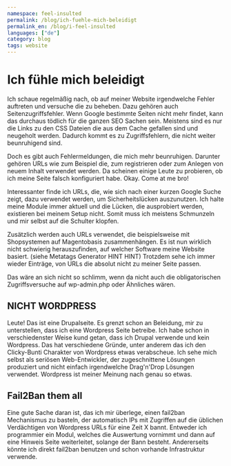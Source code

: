 ```yaml
---
namespace: feel-insulted
permalink: /blog/ich-fuehle-mich-beleidigt
permalink_en: /blog/i-feel-insulted
languages: ["de"]
category: blog
tags: website
---
```


# Ich fühle mich beleidigt

Ich schaue regelmäßig nach, ob auf meiner Website irgendwelche Fehler auftreten und versuche die zu beheben.
Dazu gehören auch Seitenzugriffsfehler.
Wenn Google bestimmte Seiten nicht mehr findet, kann das durchaus tödlich für die ganzen SEO Sachen sein.
Meistens sind es nur die Links zu den CSS Dateien die aus dem Cache gefallen sind und neugeholt werden.
Dadurch kommt es zu Zugriffsfehlern, die nicht weiter beunruhigend sind.

Doch es gibt auch Fehlermeldungen, die mich mehr beunruhigen.
Darunter gehören URLs wie zum Beispiel die, zum registrieren oder zum Anlegen von neuem Inhalt verwendet werden.
Da scheinen einige Leute zu probieren, ob ich meine Seite falsch konfiguriert habe.
Okay.
Come at me bro!

Interessanter finde ich URLs, die, wie sich nach einer kurzen Google Suche zeigt, dazu verwendet werden, um Sicherheitslücken auszunutzen.
Ich halte meine Module immer aktuell und die Lücken, die ausprobiert werden, existieren bei meinem Setup nicht.
Somit muss ich meistens Schmunzeln und mir selbst auf die Schulter klopfen.

Zusätzlich werden auch URLs verwendet, die beispielsweise mit Shopsystemen auf Magentobasis zusammenhängen.
Es ist nun wirklich nicht schwierig herauszufinden, auf welcher Software meine Website basiert.
(siehe Metatags Generator HINT HINT) Trotzdem sehe ich immer wieder Einträge, von URLs die absolut nicht zu meiner Seite passen.

Das wäre an sich nicht so schlimm, wenn da nicht auch die obligatorischen Zugriffsversuche auf wp-admin.php oder Ähnliches wären.

## NICHT WORDPRESS

Leute!
Das ist eine Drupalseite.
Es grenzt schon an Beleidung, mir zu unterstellen, dass ich eine Wordpress Seite betreibe.
Ich habe schon in verschiedenster Weise kund getan, dass ich Drupal verwende und kein Wordpress.
Das hat verschiedene Gründe, unter anderem das ich den Clicky-Bunti Charakter von Wordpress etwas verabscheue.
Ich sehe mich selbst als seriösen Web-Entwickler, der zugeschnittene Lösungen produziert und nicht einfach irgendwelche Drag'n'Drop Lösungen verwendet.
Wordpress ist meiner Meinung nach genau so etwas.

## Fail2Ban them all

Eine gute Sache daran ist, das ich mir überlege, einen fail2ban Mechanismus zu basteln, der automatisch IPs mit Zugriffen auf die üblichen Verdächtigen von Wordpress URLs für eine Zeit X bannt.
Entweder ich programmier ein Modul, welches die Auswertung vornimmt und dann auf eine Hinweis Seite weiterleitet, solange der Bann besteht.
Andererseits könnte ich direkt fail2ban benutzen und schon vorhande Infrastruktur verwende.
